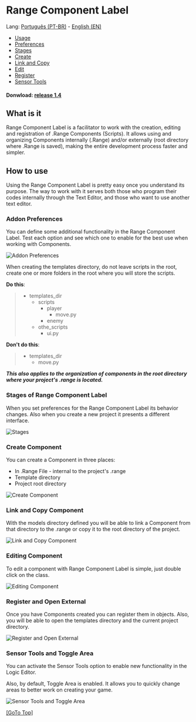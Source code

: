 # Range Component Label

Lang: [Português (PT-BR)](./README_PT.md) - [English (EN)](./README.md)

- [Usage](#how-to-use)
- [Preferences](#addon-preferences)
- [Stages](#stages-of-range-component-label)
- [Create](#create-component)
- [Link and Copy](#link-and-copy-component)
- [Edit](#editing-component)
- [Register](#register-and-open-external)
- [Sensor Tools](#sensor-tools-and-toggle-area)

#### Donwload: [release 1.4](https://github.com/misael-s/Range_Component_Label/releases/tag/v1.4.0)

## **What is it**

Range Component Label is a facilitator to work with the creation, editing and registration of .Range Components (Scripts). It allows using and organizing Components internally (.Range) and/or externally (root directory where .Range is saved), making the entire development process faster and simpler.

## How to use

Using the Range Component Label is pretty easy once you understand its purpose. The way to work with it serves both those who program their codes internally through the Text Editor, and those who want to use another text editor.

### Addon Preferences

You can define some additional functionality in the Range Component Label. Test each option and see which one to enable for the best use when working with Components.

![Addon Preferences](./readme-files/preferences/preferences.png)

When creating the templates directory, do not leave scripts in the root, create one or more folders in the root where you will store the scripts.

**Do this**:
> - templates_dir
>   - scripts
>     - player
>       - move.py
>     - enemy
>   - othe_scripts
>     - ui.py

**Don't do this**:
> - templates_dir
>   - move.py

_**This also applies to the organization of components in the root directory where your project's .range is located.**_

### Stages of Range Component Label

When you set preferences for the Range Component Label its behavior changes. Also when you create a new project it presents a different interface.

![Stages](./readme-files/stages_range_component/stages_range_component_label.png)

### Create Component

You can create a Component in three places:
- In .Range File - internal to the project's .range
- Template directory
- Project root directory

![Create Component](./readme-files/create_component/create_component.png)


### Link and Copy Component

With the models directory defined you will be able to link a Component from that directory to the .range or copy it to the root directory of the project.

![Link and Copy Component](./readme-files/link_and_copy_component/link_and_copy_component.png)

### Editing Component

To edit a component with Range Component Label is simple, just double click on the class.

![Editing Component](./readme-files/editing_component/editing_component.png)

### Register and Open External

Once you have Components created you can register them in objects. Also, you will be able to open the templates directory and the current project directory.

![Register and Open External](./readme-files/register_and_open_external/register_and_open_external.png)

### Sensor Tools and Toggle Area

You can activate the Sensor Tools option to enable new functionality in the Logic Editor.

Also, by default, Toggle Area is enabled. It allows you to quickly change areas to better work on creating your game.

![Sensor Tools and Toggle Area](./readme-files/sensor_tools_and_toggle_area/sensor_tools_and_toggle_area.png)

[[GoTo Top]](#range-component-label)
